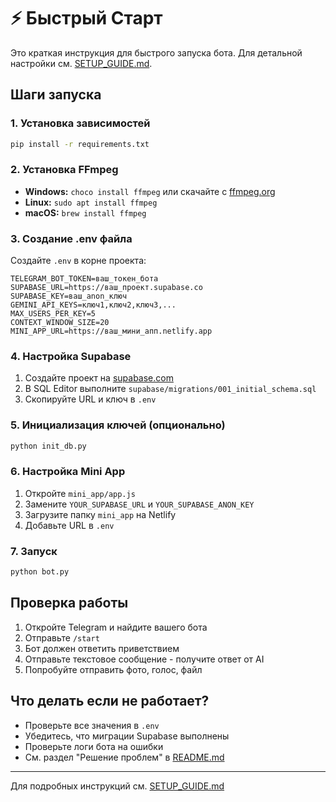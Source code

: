 # ⚡ Быстрый Старт

Это краткая инструкция для быстрого запуска бота. Для детальной настройки см. [SETUP_GUIDE.md](SETUP_GUIDE.md).

## Шаги запуска

### 1. Установка зависимостей
```bash
pip install -r requirements.txt
```

### 2. Установка FFmpeg
- **Windows:** `choco install ffmpeg` или скачайте с [ffmpeg.org](https://ffmpeg.org)
- **Linux:** `sudo apt install ffmpeg`
- **macOS:** `brew install ffmpeg`

### 3. Создание .env файла
Создайте `.env` в корне проекта:
```env
TELEGRAM_BOT_TOKEN=ваш_токен_бота
SUPABASE_URL=https://ваш_проект.supabase.co
SUPABASE_KEY=ваш_anon_ключ
GEMINI_API_KEYS=ключ1,ключ2,ключ3,...
MAX_USERS_PER_KEY=5
CONTEXT_WINDOW_SIZE=20
MINI_APP_URL=https://ваш_мини_апп.netlify.app
```

### 4. Настройка Supabase
1. Создайте проект на [supabase.com](https://supabase.com)
2. В SQL Editor выполните `supabase/migrations/001_initial_schema.sql`
3. Скопируйте URL и ключ в `.env`

### 5. Инициализация ключей (опционально)
```bash
python init_db.py
```

### 6. Настройка Mini App
1. Откройте `mini_app/app.js`
2. Замените `YOUR_SUPABASE_URL` и `YOUR_SUPABASE_ANON_KEY`
3. Загрузите папку `mini_app` на Netlify
4. Добавьте URL в `.env`

### 7. Запуск
```bash
python bot.py
```

## Проверка работы

1. Откройте Telegram и найдите вашего бота
2. Отправьте `/start`
3. Бот должен ответить приветствием
4. Отправьте текстовое сообщение - получите ответ от AI
5. Попробуйте отправить фото, голос, файл

## Что делать если не работает?

- Проверьте все значения в `.env`
- Убедитесь, что миграции Supabase выполнены
- Проверьте логи бота на ошибки
- См. раздел "Решение проблем" в [README.md](README.md)

---

Для подробных инструкций см. [SETUP_GUIDE.md](SETUP_GUIDE.md)

